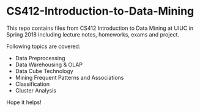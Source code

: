 # CS412-Introduction-to-Data-Mining

This repo contains files from CS412 Introduction to Data Mining at UIUC in Spring 2018 including lecture notes, homeworks, exams and project.

Following topics are covered:

* Data Preprocessing
* Data Warehousing & OLAP
* Data Cube Technology
* Mining Frequent Patterns and Associations
* Classification
* Cluster Analysis

Hope it helps! 


